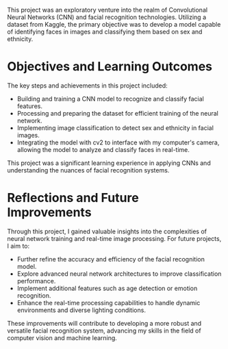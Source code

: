 This project was an exploratory venture into the realm of Convolutional Neural Networks (CNN) and facial recognition technologies. Utilizing a dataset from Kaggle, the primary objective was to develop a model capable of identifying faces in images and classifying them based on sex and ethnicity.

# Objectives and Learning Outcomes
The key steps and achievements in this project included:

* Building and training a CNN model to recognize and classify facial features.
* Processing and preparing the dataset for efficient training of the neural network.
* Implementing image classification to detect sex and ethnicity in facial images.
* Integrating the model with cv2 to interface with my computer's camera, allowing the model to analyze and classify faces in real-time.

This project was a significant learning experience in applying CNNs and understanding the nuances of facial recognition systems.

# Reflections and Future Improvements
Through this project, I gained valuable insights into the complexities of neural network training and real-time image processing. For future projects, I aim to:

* Further refine the accuracy and efficiency of the facial recognition model.
* Explore advanced neural network architectures to improve classification performance.
* Implement additional features such as age detection or emotion recognition.
* Enhance the real-time processing capabilities to handle dynamic environments and diverse lighting conditions.

These improvements will contribute to developing a more robust and versatile facial recognition system, advancing my skills in the field of computer vision and machine learning.

